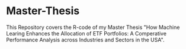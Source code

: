 # Master-Thesis
This Repository covers the R-code of my Master Thesis "How Machine Learing Enhances the Allocation of ETF Portfolios: A Comperative Performance Analysis across Industries and Sectors in the USA".
